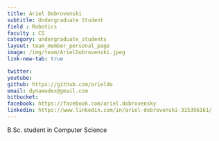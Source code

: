 ```yaml
---
title: Ariel Dobrovenski
subtitle: Undergraduate Student
field : Robotics
faculty : CS
category: undergraduate_students
layout: team_member_personal_page
image: /img/team/ArielDobrovenski.jpeg
link-new-tab: true

twitter: 
youtube: 
github: https://github.com/arieldo
email: dynamodex@gmail.com
bitbucket: 
facebook: https://facebook.com/ariel.dobrovensky
linkedin: https://www.linkedin.com/in/ariel-dobrovenski-315396161/
---
```


B.Sc. student in Computer Science 


